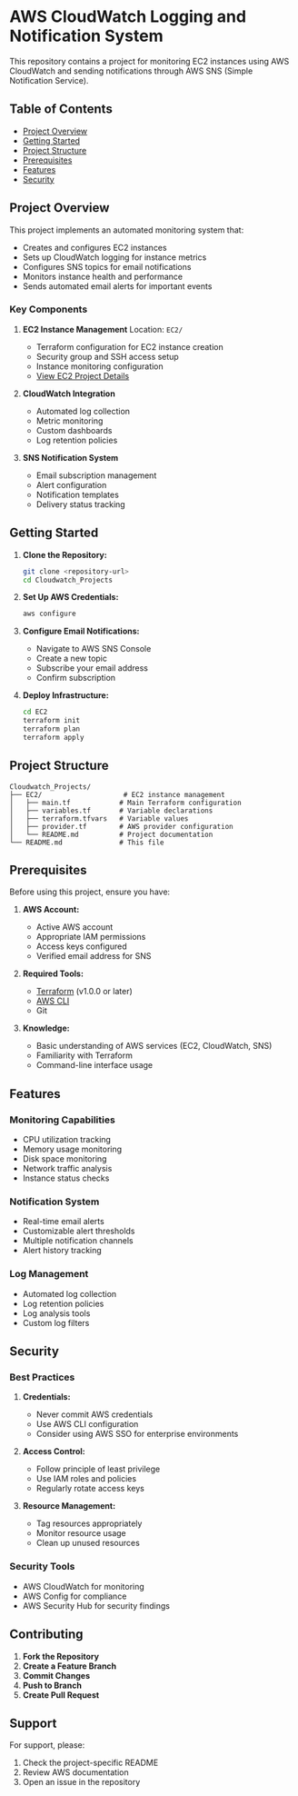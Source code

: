# AWS CloudWatch Logging and Notification System

This repository contains a project for monitoring EC2 instances using AWS CloudWatch and sending notifications through AWS SNS (Simple Notification Service).

## Table of Contents
- [Project Overview](#project-overview)
- [Getting Started](#getting-started)
- [Project Structure](#project-structure)
- [Prerequisites](#prerequisites)
- [Features](#features)
- [Security](#security)

## Project Overview

This project implements an automated monitoring system that:
- Creates and configures EC2 instances
- Sets up CloudWatch logging for instance metrics
- Configures SNS topics for email notifications
- Monitors instance health and performance
- Sends automated email alerts for important events

### Key Components
1. **EC2 Instance Management**
   Location: `EC2/`
   - Terraform configuration for EC2 instance creation
   - Security group and SSH access setup
   - Instance monitoring configuration
   - [View EC2 Project Details](EC2/README.md)

2. **CloudWatch Integration**
   - Automated log collection
   - Metric monitoring
   - Custom dashboards
   - Log retention policies

3. **SNS Notification System**
   - Email subscription management
   - Alert configuration
   - Notification templates
   - Delivery status tracking

## Getting Started

1. **Clone the Repository:**
   ```bash
   git clone <repository-url>
   cd Cloudwatch_Projects
   ```

2. **Set Up AWS Credentials:**
   ```bash
   aws configure
   ```

3. **Configure Email Notifications:**
   - Navigate to AWS SNS Console
   - Create a new topic
   - Subscribe your email address
   - Confirm subscription

4. **Deploy Infrastructure:**
   ```bash
   cd EC2
   terraform init
   terraform plan
   terraform apply
   ```

## Project Structure
```
Cloudwatch_Projects/
├── EC2/                    # EC2 instance management
│   ├── main.tf            # Main Terraform configuration
│   ├── variables.tf       # Variable declarations
│   ├── terraform.tfvars   # Variable values
│   ├── provider.tf        # AWS provider configuration
│   └── README.md          # Project documentation
└── README.md              # This file
```

## Prerequisites

Before using this project, ensure you have:

1. **AWS Account:**
   - Active AWS account
   - Appropriate IAM permissions
   - Access keys configured
   - Verified email address for SNS

2. **Required Tools:**
   - [Terraform](https://www.terraform.io/downloads.html) (v1.0.0 or later)
   - [AWS CLI](https://aws.amazon.com/cli/)
   - Git

3. **Knowledge:**
   - Basic understanding of AWS services (EC2, CloudWatch, SNS)
   - Familiarity with Terraform
   - Command-line interface usage

## Features

### Monitoring Capabilities
- CPU utilization tracking
- Memory usage monitoring
- Disk space monitoring
- Network traffic analysis
- Instance status checks

### Notification System
- Real-time email alerts
- Customizable alert thresholds
- Multiple notification channels
- Alert history tracking

### Log Management
- Automated log collection
- Log retention policies
- Log analysis tools
- Custom log filters

## Security

### Best Practices
1. **Credentials:**
   - Never commit AWS credentials
   - Use AWS CLI configuration
   - Consider using AWS SSO for enterprise environments

2. **Access Control:**
   - Follow principle of least privilege
   - Use IAM roles and policies
   - Regularly rotate access keys

3. **Resource Management:**
   - Tag resources appropriately
   - Monitor resource usage
   - Clean up unused resources

### Security Tools
- AWS CloudWatch for monitoring
- AWS Config for compliance
- AWS Security Hub for security findings

## Contributing

1. **Fork the Repository**
2. **Create a Feature Branch**
3. **Commit Changes**
4. **Push to Branch**
5. **Create Pull Request**


## Support

For support, please:
1. Check the project-specific README
2. Review AWS documentation
3. Open an issue in the repository 